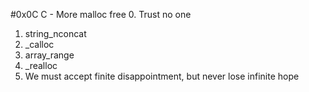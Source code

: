 #0x0C C - More malloc free
0. Trust no one
1. string_nconcat
2. _calloc
3. array_range
4. _realloc
5. We must accept finite disappointment, but never lose infinite hope
